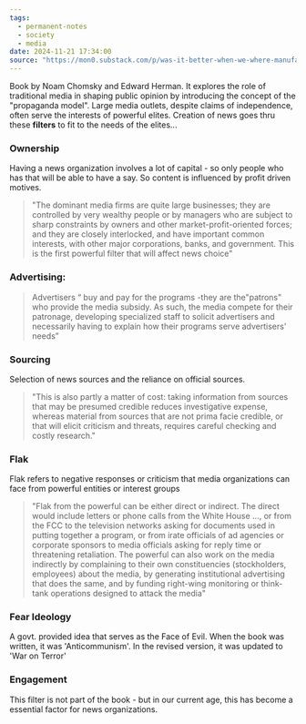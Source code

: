 ```yaml
---
tags:
  - permanent-notes
  - society 
  - media
date: 2024-11-21 17:34:00
source: "https://mon0.substack.com/p/was-it-better-when-we-where-manufacturing"
---
```


Book by Noam Chomsky and Edward Herman. It explores the role of traditional media in shaping public opinion by introducing the concept of the "propaganda model". Large media outlets, despite claims of independence, often serve the interests of powerful elites. Creation of news goes thru these **filters** to fit to the needs of the elites...

### Ownership

Having a news organization involves a lot of capital - so only people who has that will be able to have a say. So content is influenced by profit driven motives.

> "The dominant media firms are quite large businesses; they are controlled by very wealthy people or by managers who are subject to sharp constraints by owners and other market-profit-oriented forces; and they are closely interlocked, and have important common interests, with other major corporations, banks, and government. This is the first powerful filter that will affect news choice"

### Advertising:

> Advertisers “ buy and pay for the programs -they are the"patrons" who provide the media subsidy. As such, the media compete for their patronage, developing specialized staff to solicit advertisers and necessarily having to explain how their programs serve advertisers’ needs”  

### Sourcing

Selection of news sources and the reliance on official sources.

> "This is also partly a matter of cost: taking information from sources that may be presumed credible reduces investigative expense, whereas material from sources that are not prima facie credible, or that will elicit criticism and threats, requires careful checking and costly research."  

### Flak

Flak refers to negative responses or criticism that media organizations can face from powerful entities or interest groups

> "Flak from the powerful can be either direct or indirect. The direct would include  letters or phone calls from the White House ..., or from the FCC to the television networks asking for documents used in putting together a program, or from irate officials of ad agencies or corporate sponsors to media officials asking for reply time or threatening retaliation. The powerful can also work on the media indirectly by complaining to their own constituencies (stockholders, employees) about the media, by generating institutional advertising that does the same, and by funding right-wing monitoring or think-tank operations designed to attack the media"

### Fear Ideology

A govt. provided idea that serves as the Face of Evil. When the book was written, it was 'Anticommunism'. In the revised version, it was updated to 'War on Terror'

### Engagement

This filter is not part of the book - but in our current age, this has become a essential factor for news organizations.